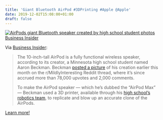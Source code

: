 ```yaml
---
title: 'Giant Bluetooth AirPod #3DPrinting #Apple @Apple'
date: 2019-12-02T15:08:00+01:00
draft: false
---
```


[![AirPods giant Bluetooth speaker created by high school student photos Business Insider](https://cdn-blog.adafruit.com/uploads/2019/11/AirPods_giant_Bluetooth_speaker_created_by_high_school_student__photos_-_Business_Insider.png "AirPods_giant_Bluetooth_speaker_created_by_high_school_student__photos_-_Business_Insider.png")](https://www.businessinsider.com/airpod-apple-bluetooth-speaker-photos-minnesota-high-school-student-2019-11)

Via [Business Insider](https://www.businessinsider.com/airpod-apple-bluetooth-speaker-photos-minnesota-high-school-student-2019-11):

> The 10-inch-tall AirPod is a fully functional wireless speaker, according to its creator, a Minnesota high school student named Aaron Beckman. Beckman [posted a picture](https://www.reddit.com/r/mildlyinteresting/comments/drpoc0/i_made_a_large_10_tall_fully_functional_bluetooth/) of his creation earlier this month on the r/MildlyInteresting Reddit thread, where it’s since accrued more than 78,000 upvotes and 2,000 comments.
> 
> To make the AirPod speaker — which he’s dubbed the “AirPod Max” — Beckman used a 3D printer, available through his [high school’s robotics team](https://www.minutebots.org), to replicate and blow up an accurate clone of the AirPods.

[Learn more!](https://www.businessinsider.com/airpod-apple-bluetooth-speaker-photos-minnesota-high-school-student-2019-11)